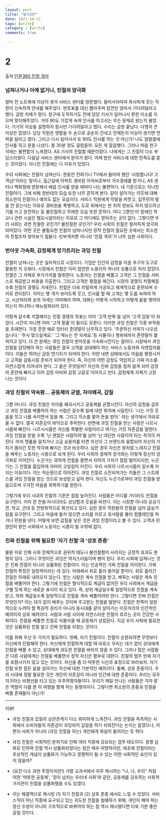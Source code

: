 ```yaml
---
layout: post
title: "필사2번"
date: 2021-10-12
tags: [write]
category : [write]
comments: true

---
```






# 2

출처 [인문360 친절 격차](https://inmun360.culture.go.kr/content/357.do?mode=view&page=&cid=2368125)



### 넘쳐나거나 아예 없거나, 친절의 양극화

얼마 전 노트북에 이상이 생겨 서비스 센터를 방문했다. 들어서자마자 화사하게 웃는 직원이 신속하게 안내를 해주었다. 번호표를 대신 뽑아주며 잠깐만 앉아서 기다려달라고 했다. 금방 차례가 왔다. 창구에 도착하기도 전에 담당 기사가 일어나서 환한 미소를 지으며 맞이해주었다. 거의 90도 가깝게 숙여 인사를 하고서는 무슨 문제로 왔는지 물었다. 기기의 이상을 설명하자 잠시만 기다려달라고 했다. 수리는 금방 끝났다. 다행히 큰 이상은 없었다. 담당 직원은 명함을 두 손으로 공손히 건네고 언제든지 이상이 생기면 연락을 달라고 했다. 그리고 다시 일어서서 또 90도 인사를 하는 것 아닌가! 나도 얼떨결에 인사를 하고 문을 나섰다. 총 30분 정도 걸렸을까. 모든 게 깔끔했다. 그러나 마음 한구석에는 불편함이 느껴졌다. AS 기사의 친절함 때문이었다. 나에게는 그 친절이 다소 부담스러웠다. 다음날 서비스 센터에서 문자가 왔다. 어제 받은 서비스에 대한 만족도를 묻는 것이었다. 지나친 친절에는 다 이유가 있었다.



우리 사회에는 친절이 넘쳐난다. 한동안 전화기나 TV에서 들어야 했던 '사랑합니다! 고객님!'이라는 말이나, 출근길에 아파트 경비원 아저씨로부터 거수경례를 받거나, AS 센터나 백화점에 방문해서 배꼽 인사를 받을 때마다 나는 불편하다. 내 기준으로는 지나친 친절이다. 그에 비해 정반대의 모습 또한 너무 흔하게 본다. 같이 살아가는 이웃에 대해 최소한의 친절이나 예의도 없는 모습이다. 서비스 직원에게 막말을 퍼붓고, 입주민의 말을 안 듣는다는 이유로 경비원을 폭행하고, 도로 위에서는 한 치의 양보도 하지 않으려고 기를 쓰고 운전하는 등 불친절하고 무례한 모습 또한 흔하다. 어디 그뿐인가! 장애인 학교나 관련 시설은 혐오시설이라는 이유로 그 어디에도 받아주는 곳이 없다. 그렇다면 우리 사회는 과연 친절한 곳인가? 불친절한 곳인가? 우리 사회의 친절은 철저하게 양극화되어있다. 어떤 곳은 불필요한 친절이 넘쳐나지만 정작 친절이 필요한 곳에서는 최소한의 친절조차 찾아보기 힘들다. 빈부격차뿐 아니라 '친절 격차'가 너무 심한 사회이다.

### 번아웃 가속화, 감정체계 망가트리는 과잉 친절

친절이 넘쳐나는 곳은 일차적으로 시장이다. 기업은 인간의 감정을 이윤 추구의 도구로 활용한 지 오래다. 시장에서 친절은 이미 엄연한 노동이자 하나의 상품으로 자리 잡았다. 친절은 그 자체로 부가가치를 발휘한다. 노동자는 친절을 베풀고 고객은 그 친절을 서비스로 제공받고 비용을 지출한다. 그리고 고객은 평점을 매긴다. 시장의 경쟁이 치열해질수록 친절의 경쟁도 거세진다. 친절은 더욱 치밀하게 가공되고 체계적으로 훈련되며 수치로 관리된다. 치아는 몇 개가 보이도록 웃고, 인사를 할 때 고개는 몇 도를 숙여야 하고, 시선처리와 손의 자세는 어떠해야 하며, 대화는 어떻게 시작하고 어떻게 끝을 맺어야 하는지 하나하나 매뉴얼화되어 있다.

이렇게 갈수록 치열해지는 친절 경쟁의 목표는 이미 '고객 만족'을 넘어 '고객 감동'이 되었다. 시간이 지나면 아마 '고객 황홀'이 될지도 모른다. 이러한 과잉 친절은 각종 부작용을 초래한다. 가장 흔한 예로 엉터리 존댓말이 난무하고 있다. '주문하신 커피가 나오셨습니다.' '주사 맞으실게요.' '그 메뉴는 안 되세요.'등 사물이나 행위에까지 존댓말이 붙여지고 있다. 더 큰 문제는 과잉 친절이 번아웃을 가속화시킨다는 점이다. 시장에서 과잉 친절을 담당해야 하는 사람들은 결국 고객을 상대해야 하는 서비스 노동자와 자영업자들이다. 이들은 뛰어난 감정 연기자가 되어야 한다. 어떤 내면 상태에서도 마음을 평정시키고 고객을 감동시킬 준비가 되어야 한다. 즉, 자신의 어떤 감정도 억압하고 가짜 미소를 자연스럽게 지어내야 한다. 그 끝은 무엇일까? 자신의 진짜 감정을 점차 잃게 되어 감정의 혼란에 빠지고 이어 감정 마비와 감정 고갈로 이어지고 만다. 감정체계 자체가 고장 나는 것이다.

### 과잉 친절의 악숙환... 공동체의 균열, 자아왜곡, 갑질

그뿐 아니다. 과잉 친절은 자아를 왜곡시키고 공동체를 균열시킨다. 자신의 감정을 감추고 과잉 친절을 베풀어야 하는 사람은 갈수록 일에 대한 회의에 시달린다. '나는 거짓 웃음을 짓고 나를 속이면서 일을 해. 그리고 미소를 팔아 돈을 받아.' 라는 생각에서 자유로울 수 없다. 결국 자존감이 바닥으로 추락한다. 반면에 과잉 친절을 받는 사람은 나르시시즘에 빠진다. 나르시시즘은 자신을 특별한 사람이라고 여기는 거짓 자존감을 말한다. 과잉 친절을 받을 수록 '난 괜찮은 사람이야'를 넘어 '난 대단한 사람이야'라는 착각이 커진다. 마치 명품을 걸치거나 고급 승용차를 타면 자신이 그 브랜드와 융합되어 자신의 가치가 올라간 듯한 착각에 빠지는 것과 비슷하다. 심한 경우 자신은 왕처럼 느껴지고 친절을 베푸는 노동자는 시종으로 보게 된다. 우리 사회의 경제적 양극화는 이렇게 정신의 양극화로 이어진다. 누군가는 과하게 친절을 팔면서 자아의 가치가 점점 떨어지지만, 누군가는 그 친절을 흡입하여 자아의 고양감이 커진다. 우리 사회의 나르시시즘이 갈수록 커지는 이유이다. 이는 악순환으로 이어진다. 과잉 친절로 소진되어가는 이들은 그 스트레스를 과잉 친절을 받는 것으로 보상받고 싶어 한다. 자신도 누군가로부터 과잉 친절을 받음으로써 구겨진 마음을 회복하기를 원한다.

그렇기에 우리 시대의 친절의 기준은 점점 높아진다. 사람들은 어디를 가더라도 친절을 요구한다. 커피 한 잔을 마시더라도 상냥함과 웃음을 바란다. 이는 시장뿐 아니라 공공기관, 학교, 군대 등 전방위적으로 확산되고 있다. 심한 경우 직원들의 친절을 넘어 굽실거림을 요구한다. 그리고 마음에 들지 않으면 소리를 지르고 윗사람을 불러 컴플레인을 하거나 민원을 낸다. 어떻게 보면 갑질을 낳은 것은 과잉 친절이라고 볼 수 있다. 고객과 민원인이 왕인 사회에서 노동자는 시종이 될 수밖에 없다.

### 진짜 친절을 위해 필요한 '자기 친절'과 '상호 존중'

물론 이로 인해 사회 전체적으로 권위적 태도나 불친절함이 사라지는 긍정적 효과도 분명히 있다. 그러나 무엇이든 과잉은 억지스러움이며 병이 된다. 우리 사회에 넘쳐나는 것은 진짜 친절이 아니라 상품화된 친절이다. 이는 인공적인 가짜 친절을 의미한다. 가짜 친절의 특징은 일방적이라는 데 있다. 아래에서 위로 흘러 들어갈 뿐이다. 위로 흘러간 친절은 아래로 내려오지 않는다. 받는 사람은 계속 친절을 받고, 베푸는 사람은 계속 친절을 베풀어야 한다. 그렇기에 친절은 형식적으로 계급이 없어진 우리 사회에서 계급을 구별 짓게 하는 새로운 표식이 되고 있다. 즉, 상위 계급일수록 일방적으로 친절을 계속 받고, 하위 계급일수록 일방적으로 친절을 계속 베풀어야만 한다. 그렇다면 진짜 친절은 무엇인가? 이는 대가 없이 베푸는 것이며 주고받는 친절을 말한다. 친절은 한쪽이 일방적으로 누려야 할 특권적 권리가 아니라 동시대를 같이 살아가는 이웃끼리의 인간적인 예의이자 상호 배려이다. 사람과 사람 사이에 자연스러운 친절이 흐르는 곳이 건강한 사회이다. 친절을 베풀면 친절로 되돌아올 때 공동체가 성립된다. 지금 우리 사회에 필요한 것은 상품화된 친절 말고 진짜 친절을 되찾는 것이다.

이를 위해 우선 두 가지가 필요하다. 첫째, 자기 친절이다. 친절이 순환되려면 무엇보다 자신에게 친절해야 한다. 자신에게 친절하게 대할 때 비로소 우리는 대가 없이 상대에게 친절을 베풀 수 있고, 상대에게 과도한 친절을 바라지 않을 수 있다. 그러나 많은 사람들은 다른 사람에게는 친절을 베풀면서 정작 자신은 함부로 대한다. 친절의 범주 안에 자기를 포함시키지 않고 있는 것이다. 자신을 좀 더 따뜻한 시선과 표정으로 바라보자. 자기 친절 또한 힘든 삶을 살아가는 자신에 대한 기본적인 예의이다. 둘째, 상호 존중이다. 우리 시대에 정말 필요한 것은 개인의 자존감이 아니라 인간에 대한 존중이다. 우리는 모두 지구라는 비행선을 타고 있는 우주여행자들이다. 우리가 매일 만나는 사람들은 각자 맡은 역할이 다를 뿐 이 여행을 함께 하는 동행자이다. 그렇다면 최소한의 존중과 친절을 베풀 존재들이 아닌가!

---

리뷰!

- 과잉 친절과 갑질의 상관관계가 다소 희미하게 느껴진다. 과잉 친절을 독촉하는 사회에서 소비자들의 자존감이 과잉되어 갑질을 하기 쉬워진다는 논지는 알겠으나, 어쩐지 사회가 아니라 (과잉 친절을 하는) 개인에게 화살이 돌려지는 듯 하다.

- 과잉 친절은 사회적인 분위기로 인해 여러 직종에 강요되는 업무 태도이다. 경쟁 심화로 인하여 친절 역시 상품화되었다는 점은 매우 마땅하지만, 애초에 친절이라는 추상적인 개념이 상품화가 가능하고 경쟁력이 될 수 있는 어떤 사회적인 요인이 있지 않을까?

- (요건 다소 과한 주장이지만!) 가령 교과서에서 자주 제시하는 "나, 너, 우리" 처럼 어떤 '따뜻한 공동체', '정이 넘치는 우리네 사회'와 같은, 공동체를 강조하는 사회적 가치관이 친절을 상품화했을 수도 있겠다.

- 이는 해결책으로 제시된 (1) 자기 친절과 (2) 상호 존중 에서도 느낄 수 있었다. 서비스직이 아닌 직종에 요구되고 있는 과도한 친절을 철폐하기 위해, 개인이 해야 하는 정신 수양이 아니라 구조적으로 바뀌어야 하는 점 역시 제시했다면 더욱 기분 좋은 글일 것이다.

  